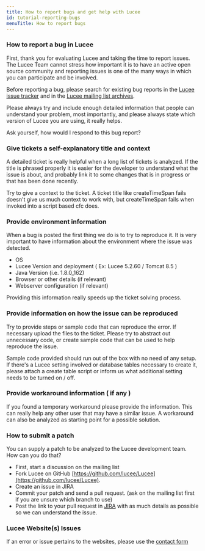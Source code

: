 ```yaml
---
title: How to report bugs and get help with Lucee
id: tutorial-reporting-bugs
menuTitle: How to report bugs
---
```


### How to report a bug in Lucee ###

First, thank you for evaluating Lucee and taking the time to report issues. The Lucee Team cannot stress how important it is to have an active open source community and reporting issues is one of the many ways in which you can participate and be involved. 

Before reporting a bug, please search for existing bug reports in the [Lucee issue tracker](https://luceeserver.atlassian.net/) and in the [Lucee mailing list archives](https://dev.lucee.org).

Please always try and include enough detailed information that people can understand your problem, most importantly, and please always state which version of Lucee you are using, it really helps. 

Ask yourself, how would I respond to this bug report?

### Give tickets a self-explanatory title and context ###

A detailed ticket is really helpful when a long list of tickets is analyzed. If the title is phrased properly it is easier for the developer to understand what the issue is about, and probably link it to some changes that is in progress or that has been done recently. 

Try to give a context to the ticket. A ticket title like createTimeSpan fails doesn't give us much context to work with, but createTimeSpan fails when invoked into a script based cfc does.

### Provide environment information ###

When a bug is posted the first thing we do is to try to reproduce it. It is very important to have information about the environment where the issue was detected.

* OS
* Lucee Version and deployment ( Ex: Lucee 5.2.60 / Tomcat 8.5 )
* Java Version (i.e. 1.8.0_162) 
* Browser or other details (if relevant)
* Webserver configuration (if relevant)

Providing this information really speeds up the ticket solving process.

### Provide information on how the issue can be reproduced ###

Try to provide steps or sample code that can reproduce the error. If necessary upload the files to the ticket. Please try to abstract out unnecessary code, or create sample code that can be used to help reproduce the issue. 

Sample code provided should run out of the box with no need of any setup. If there's a Lucee setting involved or database tables necessary to create it, please attach a create table script or inform us what additional setting needs to be turned on / off.

### Provide workaround information ( if any ) ###

If you found a temporary workaround please provide the information. This can really help any other user that may have a similar issue. A workaround can also be analyzed as starting point for a possible solution.

### How to submit a patch ###

You can supply a patch to be analyzed to the Lucee development team. How can you do that?

* First, start a discussion on the mailing list 
* Fork Lucee on GitHub
[https://github.com/lucee/Lucee](https://github.com/lucee/Lucee). 
* Create an issue in JIRA
* Commit your patch and send a pull request. (ask on the mailing list first if you are unsure which branch to use)
* Post the link to your pull request in [JIRA](https://luceeserver.atlassian.net/) with as much details as possible so we can understand the issue.

### Lucee Website(s) Issues ###

If an error or issue pertains to the websites, please use the [contact form](https://lucee.org/contact.html)
